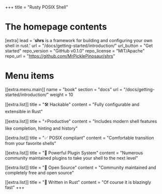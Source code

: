+++
title = "Rusty POSIX Shell"


# The homepage contents
[extra]
lead = '<b>shrs</b> is a framework for building and configuring your own shell in rust.'
url = "/docs/getting-started/introduction/"
url_button = "Get started"
repo_version = "GitHub v0.1.0"
repo_license = "MIT/Apache"
repo_url = "https://github.com/MrPicklePinosaur/shrs"

# Menu items
[[extra.menu.main]]
name = "book"
section = "docs"
url = "/docs/getting-started/introduction/"
weight = 10

[[extra.list]]
title = "🛠️ Hackable"
content = "Fully configurable and extensible in Rust"

[[extra.list]]
title = "⚡Productive"
content = "Includes modern shell features like completion, hinting and history"

[[extra.list]]
title = "✅ POSIX compliant"
content = "Comfortable transition from your favorite shells"

[[extra.list]]
title = "🧩 Powerful Plugin System"
content = "Numerous community maintained plugins to take your shell to the next level"

[[extra.list]]
title = "🎉 Open Source"
content = "Community maintained and completely free and open source"

[[extra.list]]
title = "🦀 Written in Rust"
content = "Of course it is blazingly fast"
+++
